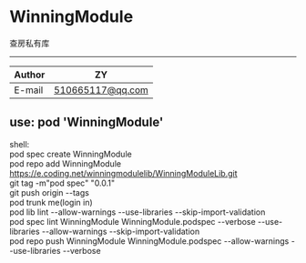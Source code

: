 # WinningModule

查房私有库
****

|Author|ZY|
|---|---
|E-mail|510665117@qq.com


##  use:     pod 'WinningModule'  

shell:  
pod spec create WinningModule  
pod repo add WinningModule https://e.coding.net/winningmodulelib/WinningModuleLib.git  
git tag -m"pod spec" "0.0.1"  
git push origin --tags  
pod trunk me(login in)  
pod lib lint --allow-warnings --use-libraries --skip-import-validation  
pod spec lint WinningModule WinningModule.podspec  --verbose --use-libraries --allow-warnings --skip-import-validation    
pod repo push WinningModule WinningModule.podspec --allow-warnings --use-libraries --verbose
